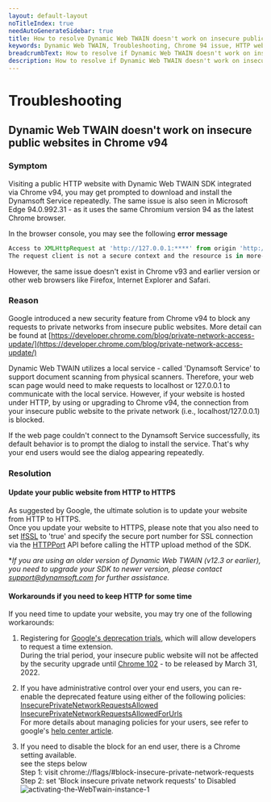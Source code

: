 ```yaml
---
layout: default-layout
noTitleIndex: true
needAutoGenerateSidebar: true
title: How to resolve Dynamic Web TWAIN doesn't work on insecure public websites in Chrome v94 
keywords: Dynamic Web TWAIN, Troubleshooting, Chrome 94 issue, HTTP website, Edge 94 issue, 
breadcrumbText: How to resolve if Dynamic Web TWAIN doesn't work on insecure public websites in Chrome v94 
description: How to resolve if Dynamic Web TWAIN doesn't work on insecure public websites in Chrome v94 
---
```


# Troubleshooting

## Dynamic Web TWAIN doesn't work on insecure public websites in Chrome v94 

### Symptom

Visiting a public HTTP website with Dynamic Web TWAIN SDK integrated via Chrome v94, you may get prompted to download and install the Dynamsoft Service repeatedly.
The same issue is also seen in Microsoft Edge 94.0.992.31 - as it uses the same Chromium version 94 as the latest Chrome browser.

In the browser console, you may see the following **error message**

```javascript
Access to XMLHttpRequest at 'http://127.0.0.1:****' from origin 'http://yourwebsiteURL' has been blocked by CORS policy: 
The request client is not a secure context and the resource is in more-private address space `local`.
```

However, the same issue doesn't exist in Chrome v93 and earlier version or other web browsers like Firefox, Internet Explorer and Safari.

### Reason

Google introduced a new security feature from Chrome v94 to block any requests to private networks from insecure public websites. More detail can be found at [https://developer.chrome.com/blog/private-network-access-update/](https://developer.chrome.com/blog/private-network-access-update/)


Dynamic Web TWAIN utilizes a local service - called 'Dynamsoft Service' to support document scanning from physical scanners. Therefore, your web scan page would need to make requests to localhost or 127.0.0.1 to communicate with the local service. However, if your website is hosted under HTTP, by using or upgrading to Chrome v94, the connection from your insecure public website to the private network (i.e., localhost/127.0.0.1) is blocked.

If the web page couldn't connect to the Dynamsoft Service successfully, its default behavior is to prompt the dialog to install the service. That's why your end users would see the dialog appearing repeatedly.

### Resolution  


#### Update your public website from HTTP to HTTPS
As suggested by Google, the ultimate solution is to update your website from HTTP to HTTPS.  
Once you update your website to HTTPS, please note that you also need to set [IfSSL](https://www.dynamsoft.com/web-twain/docs/info/api/WebTwain_IO.html?ver=latest#ifssl) to 'true' and specify the secure port number for SSL connection via the [HTTPPort](https://www.dynamsoft.com/web-twain/docs/info/api/WebTwain_IO.html?ver=latest#httpport) API before calling the HTTP upload method of the SDK.  

**If you are using an older version of Dynamic Web TWAIN (v12.3 or earlier), you need to upgrade your SDK to newer version, please contact <support@dynamsoft.com> for further assistance.*

#### Workarounds if you need to keep HTTP for some time

If you need time to update your website, you may try one of the following workarounds:

1) Registering for [Google's deprecation trials](https://developer.chrome.com/blog/origin-trials/#deprecation-trials), which will allow developers to request a time extension.   
During the trial period, your insecure public website will not be affected by the security upgrade until [Chrome 102](https://chromiumdash.appspot.com/schedule) - to be released by March 31, 2022.  

2) If you have administrative control over your end users, you can re-enable the deprecated feature using either of the following policies:  
  [InsecurePrivateNetworkRequestsAllowed](https://chromeenterprise.google/policies/#InsecurePrivateNetworkRequestsAllowed)  
  [InsecurePrivateNetworkRequestsAllowedForUrls](https://chromeenterprise.google/policies/#InsecurePrivateNetworkRequestsAllowedForUrls)  
  For more details about managing policies for your users, see refer to google's [help center article](https://support.google.com/chrome/a/answer/9037717).  

3) If you need to disable the block for an end user, there is a Chrome setting available.  
see the steps below  
Step 1: visit chrome://flags/#block-insecure-private-network-requests  
Step 2: set 'Block insecure private network requests' to Disabled  
![activating-the-WebTwain-instance-1]({{site.assets}}imgs/block-insecure-private-network-request.png)


